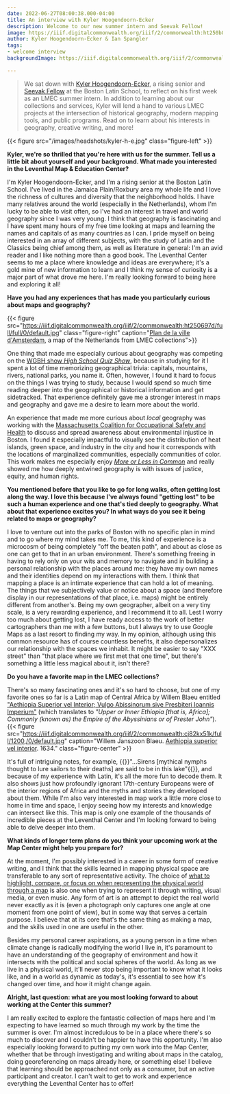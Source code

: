 ```yaml
---
date: 2022-06-27T08:00:38.000-04:00
title: An interview with Kyler Hoogendoorn-Ecker
description: Welcome to our new summer intern and Seevak Fellow!
image: https://iiif.digitalcommonwealth.org/iiif/2/commonwealth:ht250b888/2091,3151,6519,3974/full/0/default.jpg
author: Kyler Hoogendoorn-Ecker & Ian Spangler
tags:
- welcome interview
backgroundImage: https://iiif.digitalcommonwealth.org/iiif/2/commonwealth:ht250b888/2291,3151,6519,1974/full/0/default.jpg

---
```

> We sat down with [Kyler Hoogendoorn-Ecker](https://www.leventhalmap.org/about/people/kyler-hoogendoorn-ecker/), a rising senior and [Seevak Fellow](https://www.learntoquestion.com/seevak-human-rights-social-justice) at the Boston Latin School, to reflect on his first week as an LMEC summer intern. In addition to learning about our collections and services, Kyler will lend a hand to various LMEC projects at the intersection of historical geography, modern mapping tools, and public programs. Read on to learn about his interests in geography, creative writing, and more!

{{< figure src="/images/headshots/kyler-h-e.jpg" class="figure-left" >}}

**Kyler, we're so thrilled that you're here with us for the summer. Tell us a little bit about yourself and your background. What made you interested in the Leventhal Map & Education Center?**

I'm Kyler Hoogendoorn-Ecker, and I'm a rising senior at the Boston Latin School. I've lived in the Jamaica Plain/Roxbury area my whole life and I love the richness of cultures and diversity that the neighborhood holds. I have many relatives around the world (especially in the Netherlands), whom I'm lucky to be able to visit often, so I've had an interest in travel and world geography since I was very young. I think that geography is fascinating and I have spent many hours of my free time looking at maps and learning the names and capitals of as many countries as I can. I pride myself on being interested in an array of different subjects, with the study of Latin and the Classics being chief among them, as well as literature in general: I'm an avid reader and I like nothing more than a good book. The Leventhal Center seems to me a place where knowledge and ideas are everywhere; it's a gold mine of new information to learn and I think my sense of curiosity is a major part of what drove me here. I'm really looking forward to being here and exploring it all!

**Have you had any experiences that has made you particularly curious about maps and geography?**

{{< figure src="https://iiif.digitalcommonwealth.org/iiif/2/commonwealth:ht250697d/full/full/0/default.jpg" class="figure-right" caption="[Plan de la ville d'Amsterdam](https://iiif.digitalcommonwealth.org/iiif/2/commonwealth:ht250697d/full/full/0/default.jpg), a map of the Netherlands from LMEC collections">}}

One thing that made me especially curious about geography was competing on the [WGBH show _High School Quiz Show_](https://www.wgbh.org/high-school-quiz-show), because in studying for it I spent a lot of time memorizing geographical trivia: capitals, mountains, rivers, national parks, you name it. Often, however, I found it hard to focus on the things I was trying to study, because I would spend so much time reading deeper into the geographical or historical information and get sidetracked. That experience definitely gave me a stronger interest in maps and geography and gave me a desire to learn more about the world.

An experience that made me more curious about _local_ geography was working with the [Massachusetts Coalition for Occupational Safety and Health](http://www.masscosh.org/) to discuss and spread awareness about environmental injustice in Boston. I found it especially impactful to visually see the distribution of heat islands, green space, and industry in the city and how it corresponds with the locations of marginalized communities, especially communities of color. This work makes me especially enjoy [_More or Less in Common_](https://www.leventhalmap.org/digital-exhibitions/more-or-less-in-common/) and really showed me how deeply entwined geography is with issues of justice, equity, and human rights.

**You mentioned before that you like to go for long walks, often getting lost along the way. I love this because I've always found "getting lost" to be such a human experience and one that's tied deeply to geography. What about that experience excites you? In what ways do you see it being related to maps or geography?**

I love to venture out into the parks of Boston with no specific plan in mind and to go where my mind takes me. To me, this kind of experience is a microcosm of being completely "off the beaten path", and about as close as one can get to that in an urban environment. There's something freeing in having to rely only on your wits and memory to navigate and in building a personal relationship with the places around me: they have my own names and their identities depend on my interactions with them. I think that mapping a place is an intimate experience that can hold a lot of meaning. The things that we subjectively value or notice about a space (and therefore display in our representations of that place, i.e. maps) might be entirely different from another's. Being my own geographer, albeit on a very tiny scale, is a very rewarding experience, and I recommend it to all. Lest I worry too much about getting lost, I have ready access to the work of better cartographers than me with a few buttons, but I always try to use Google Maps as a last resort to finding my way. In my opinion, although using this common resource has of course countless benefits, it also depersonalizes our relationship with the spaces we inhabit. It might be easier to say "XXX street" than "that place where we first met that one time", but there's something a little less magical about it, isn't there?

**Do you have a favorite map in the LMEC collections?**

There's so many fascinating ones and it's so hard to choose, but one of my favorite ones so far is a Latin map of Central Africa by Willem Blaeu entitled ["Aethiopia Superior vel Interior; Vulgo Abissinorum sive Presbiteri Ioannis Imperium"](https://collections.leventhalmap.org/search/commonwealth:cj82kx509) (which translates to _"Upper or Inner Ethiopia \[that is, Africa\]; Commonly (known as) the Empire of the Abyssinians or of Prester John"_).
{{< figure src="https://iiif.digitalcommonwealth.org/iiif/2/commonwealth:cj82kx51k/full/1200,/0/default.jpg" caption="Willem Janszoon Blaeu. [Aethiopia superior vel interior](https://collections.leventhalmap.org/search/commonwealth:3f463279b). 1634." class="figure-center" >}}

It's full of intriguing notes, for example, {{<popup src="https://iiif.digitalcommonwealth.org/iiif/2/commonwealth:cj82kx51k/2479,4400,871,444/1200,/0/default.jpg" class="popupTooltip" target="blank">}}"...Sirens \[mythical nymphs thought to lure sailors to their deaths\] are said to be in this lake"{{</popup>}}, and because of my experience with Latin, it's all the more fun to decode them. It also shows just how profoundly ignorant 17th-century Europeans were of the interior regions of Africa and the myths and stories they developed about them. While I'm also very interested in map work a little more close to home in time and space, I enjoy seeing how my interests and knowledge can intersect like this. This map is only one example of the thousands of incredible pieces at the Leventhal Center and I'm looking forward to being able to delve deeper into them.

**What kinds of longer term plans do you think your upcoming work at the Map Center might help you prepare for?**

At the moment, I'm possibly interested in a career in some form of creative writing, and I think that the skills learned in mapping physical space are transferable to any sort of representative activity. The choice of [what to highlight, compare, or focus on when representing the physical world through a map](https://www.leventhalmap.org/digital-exhibitions/bending-lines/how-to-bend/projections/) is also one when trying to represent it through writing, visual media, or even music. Any form of art is an attempt to depict the real world never exactly as it is (even a photograph only captures one angle at one moment from one point of view), but in some way that serves a certain purpose. I believe that at its core that's the same thing as making a map, and the skills used in one are useful in the other.

Besides my personal career aspirations, as a young person in a time when climate change is radically modifying the world I live in, it's paramount to have an understanding of the geography of environment and how it intersects with the political and social spheres of the world. As long as we live in a physical world, it'll never stop being important to know what it looks like, and in a world as dynamic as today's, it's essential to see how it's changed over time, and how it might change again.

**Alright, last question: what are you most looking forward to about working at the Center this summer?**

I am really excited to explore the fantastic collection of maps here and I'm expecting to have learned so much through my work by the time the summer is over. I'm almost incredulous to be in a place where there's so much to discover and I couldn't be happier to have this opportunity. I'm also especially looking forward to putting my own work into the Map Center, whether that be through investigating and writing about maps in the catalog, doing georeferencing on maps already here, or something else! I believe that learning should be approached not only as a consumer, but an active participant and creator. I can't wait to get to work and experience everything the Leventhal Center has to offer!